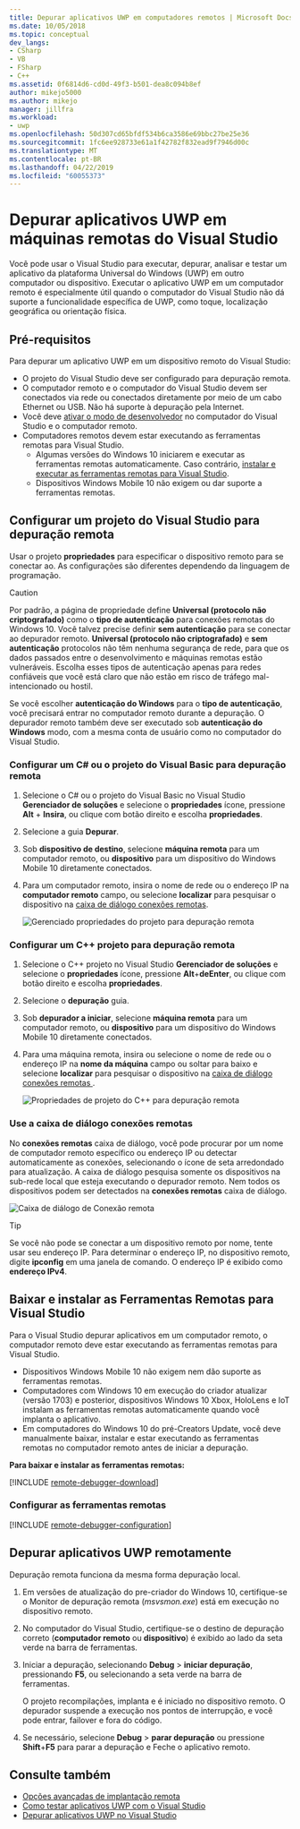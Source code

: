 ```yaml
---
title: Depurar aplicativos UWP em computadores remotos | Microsoft Docs
ms.date: 10/05/2018
ms.topic: conceptual
dev_langs:
- CSharp
- VB
- FSharp
- C++
ms.assetid: 0f6814d6-cd0d-49f3-b501-dea8c094b8ef
author: mikejo5000
ms.author: mikejo
manager: jillfra
ms.workload:
- uwp
ms.openlocfilehash: 50d307cd65bfdf534b6ca3586e69bbc27be25e36
ms.sourcegitcommit: 1fc6ee928733e61a1f42782f832ead9f7946d00c
ms.translationtype: MT
ms.contentlocale: pt-BR
ms.lasthandoff: 04/22/2019
ms.locfileid: "60055373"
---
```

# <a name="debug-uwp-apps-on-remote-machines-from-visual-studio"></a>Depurar aplicativos UWP em máquinas remotas do Visual Studio

Você pode usar o Visual Studio para executar, depurar, analisar e testar um aplicativo da plataforma Universal do Windows (UWP) em outro computador ou dispositivo. Executar o aplicativo UWP em um computador remoto é especialmente útil quando o computador do Visual Studio não dá suporte a funcionalidade específica de UWP, como toque, localização geográfica ou orientação física.

## <a name="BKMK_Prerequisites"></a> Pré-requisitos

Para depurar um aplicativo UWP em um dispositivo remoto do Visual Studio:

- O projeto do Visual Studio deve ser configurado para depuração remota.
- O computador remoto e o computador do Visual Studio devem ser conectados via rede ou conectados diretamente por meio de um cabo Ethernet ou USB. Não há suporte à depuração pela Internet.
- Você deve [ativar o modo de desenvolvedor](/windows/uwp/get-started/enable-your-device-for-development) no computador do Visual Studio e o computador remoto.
- Computadores remotos devem estar executando as ferramentas remotas para Visual Studio.
  - Algumas versões do Windows 10 iniciarem e executar as ferramentas remotas automaticamente. Caso contrário, [instalar e executar as ferramentas remotas para Visual Studio](#BKMK_download).
  - Dispositivos Windows Mobile 10 não exigem ou dar suporte a ferramentas remotas.

## <a name="BKMK_ConnectVS"></a> Configurar um projeto do Visual Studio para depuração remota
<a name="BKMK_DirectConnect"></a> Usar o projeto **propriedades** para especificar o dispositivo remoto para se conectar ao. As configurações são diferentes dependendo da linguagem de programação.

> [!CAUTION]
> Por padrão, a página de propriedade define **Universal (protocolo não criptografado)** como o **tipo de autenticação** para conexões remotas do Windows 10. Você talvez precise definir **sem autenticação** para se conectar ao depurador remoto. **Universal (protocolo não criptografado)** e **sem autenticação** protocolos não têm nenhuma segurança de rede, para que os dados passados entre o desenvolvimento e máquinas remotas estão vulneráveis. Escolha esses tipos de autenticação apenas para redes confiáveis que você está claro que não estão em risco de tráfego mal-intencionado ou hostil.
>
>Se você escolher **autenticação do Windows** para o **tipo de autenticação**, você precisará entrar no computador remoto durante a depuração. O depurador remoto também deve ser executado sob **autenticação do Windows** modo, com a mesma conta de usuário como no computador do Visual Studio.

### <a name="BKMK_Choosing_the_remote_device_for_C__and_Visual_Basic_projects"></a> Configurar um C# ou o projeto do Visual Basic para depuração remota

1. Selecione o C# ou o projeto do Visual Basic no Visual Studio **Gerenciador de soluções** e selecione o **propriedades** ícone, pressione **Alt** +  **Insira**, ou clique com botão direito e escolha **propriedades**.

1. Selecione a guia **Depurar**.

1. Sob **dispositivo de destino**, selecione **máquina remota** para um computador remoto, ou **dispositivo** para um dispositivo do Windows Mobile 10 diretamente conectados.

1. Para um computador remoto, insira o nome de rede ou o endereço IP na **computador remoto** campo, ou selecione **localizar** para pesquisar o dispositivo na [caixa de diálogo conexões remotas](#remote-connections).

    ![Gerenciado propriedades do projeto para depuração remota](../debugger/media/vsrun_managed_projprop_remote.png "propriedades do projeto de depuração gerenciados")

### <a name="BKMK_Choosing_the_remote_device_for_JavaScript_and_C___projects"></a> Configurar um C++ projeto para depuração remota

1. Selecione o C++ projeto no Visual Studio **Gerenciador de soluções** e selecione o **propriedades** ícone, pressione **Alt**+**deEnter**, ou clique com botão direito e escolha **propriedades**.

1. Selecione o **depuração** guia.

3. Sob **depurador a iniciar**, selecione **máquina remota** para um computador remoto, ou **dispositivo** para um dispositivo do Windows Mobile 10 diretamente conectados.

1. Para uma máquina remota, insira ou selecione o nome de rede ou o endereço IP na **nome da máquina** campo ou soltar para baixo e selecione **localizar** para pesquisar o dispositivo na [caixa de diálogo conexões remotas ](#remote-connections).

    ![Propriedades de projeto do C++ para depuração remota](../debugger/media/vsrun_cpp_projprop_remote.png "propriedades do projeto de depuração de C++")

### <a name="remote-connections"></a> Use a caixa de diálogo conexões remotas

No **conexões remotas** caixa de diálogo, você pode procurar por um nome de computador remoto específico ou endereço IP ou detectar automaticamente as conexões, selecionando o ícone de seta arredondado para atualização. A caixa de diálogo pesquisa somente os dispositivos na sub-rede local que esteja executando o depurador remoto. Nem todos os dispositivos podem ser detectados na **conexões remotas** caixa de diálogo.

 ![Caixa de diálogo de Conexão remota](../debugger/media/vsrun_selectremotedebuggerdlg.png "caixa de diálogo conexões remotas")

>[!TIP]
>Se você não pode se conectar a um dispositivo remoto por nome, tente usar seu endereço IP. Para determinar o endereço IP, no dispositivo remoto, digite **ipconfig** em uma janela de comando. O endereço IP é exibido como **endereço IPv4**.

## <a name="BKMK_download"></a> Baixar e instalar as Ferramentas Remotas para Visual Studio

Para o Visual Studio depurar aplicativos em um computador remoto, o computador remoto deve estar executando as ferramentas remotas para Visual Studio.

- Dispositivos Windows Mobile 10 não exigem nem dão suporte as ferramentas remotas.
- Computadores com Windows 10 em execução do criador atualizar (versão 1703) e posterior, dispositivos Windows 10 Xbox, HoloLens e IoT instalam as ferramentas remotas automaticamente quando você implanta o aplicativo.
- Em computadores do Windows 10 do pré-Creators Update, você deve manualmente baixar, instalar e estar executando as ferramentas remotas no computador remoto antes de iniciar a depuração.

**Para baixar e instalar as ferramentas remotas:**

[!INCLUDE [remote-debugger-download](../debugger/includes/remote-debugger-download.md)]

### <a name="BKMK_setup"></a> Configurar as ferramentas remotas

[!INCLUDE [remote-debugger-configuration](../debugger/includes/remote-debugger-configuration.md)]

## <a name="BKMK_RunRemoteDebug"></a> Depurar aplicativos UWP remotamente

Depuração remota funciona da mesma forma depuração local.

1. Em versões de atualização do pre-criador do Windows 10, certifique-se o Monitor de depuração remota (*msvsmon.exe*) está em execução no dispositivo remoto.

1. No computador do Visual Studio, certifique-se o destino de depuração correto (**computador remoto** ou **dispositivo**) é exibido ao lado da seta verde na barra de ferramentas.

1. Iniciar a depuração, selecionando **Debug** > **iniciar depuração**, pressionando **F5**, ou selecionando a seta verde na barra de ferramentas.

   O projeto recompilações, implanta e é iniciado no dispositivo remoto. O depurador suspende a execução nos pontos de interrupção, e você pode entrar, failover e fora do código.

1. Se necessário, selecione **Debug** > **parar depuração** ou pressione **Shift**+**F5** para parar a depuração e Feche o aplicativo remoto.

## <a name="see-also"></a>Consulte também
- [Opções avançadas de implantação remota](/windows/uwp/debug-test-perf/deploying-and-debugging-uwp-apps#advanced-remote-deployment-options)
- [Como testar aplicativos UWP com o Visual Studio](/visualstudio/test/create-and-run-unit-tests-for-a-store-app-in-visual-studio/)
- [Depurar aplicativos UWP no Visual Studio](debugging-windows-store-and-windows-universal-apps.md)
